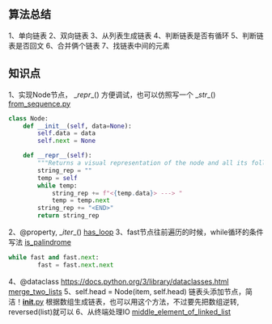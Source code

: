 ## 算法总结
1、单向链表
2、双向链表
3、从列表生成链表
4、判断链表是否有循环
5、判断链表是否回文
6、合并俩个链表
7、找链表中间的元素
## 知识点
1、实现Node节点， \__repr__() 方便调试，也可以仿照写一个 \__str__() [from_sequence.py](./from_sequence.py) 
```python
class Node:
    def __init__(self, data=None):
        self.data = data
        self.next = None

    def __repr__(self):
        """Returns a visual representation of the node and all its following nodes."""
        string_rep = ""
        temp = self
        while temp:
            string_rep += f"<{temp.data}> ---> "
            temp = temp.next
        string_rep += "<END>"
        return string_rep
```

2、@property, \__iter__() [has_loop](./has_loop.py) 
3、fast节点往前遍历的时候，while循环的条件写法 [is_palindrome](./is_palindrome.py)
```python
while fast and fast.next:
        fast = fast.next.next
```
4、@dataclass https://docs.python.org/3/library/dataclasses.html
[merge_two_lists](./merge_two_lists.py)
5、self.head = Node(item, self.head) 链表头添加节点，简洁！[__init__.py](./__init__.py)
根据数组生成链表，也可以用这个方法，不过要先把数组逆转, reversed(list)就可以
6、从终端处理IO [middle_element_of_linked_list](./middle_element_of_linked_list.py)